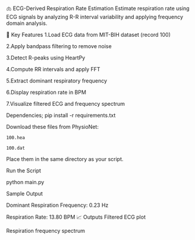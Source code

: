 🫁 ECG-Derived Respiration Rate Estimation
Estimate respiration rate using ECG signals by analyzing R-R interval variability and applying frequency domain analysis.

📌 Key Features
1.Load ECG data from MIT-BIH dataset (record 100)

2.Apply bandpass filtering to remove noise

3.Detect R-peaks using HeartPy

4.Compute RR intervals and apply FFT

5.Extract dominant respiratory frequency

6.Display respiration rate in BPM

7.Visualize filtered ECG and frequency spectrum

Dependencies;
  pip install -r requirements.txt
  
  Download these files from PhysioNet:

    100.hea

    100.dat

Place them in the same directory as your script.

Run the Script

python main.py

Sample Output

Dominant Respiration Frequency: 0.23 Hz

Respiration Rate: 13.80 BPM
📈 Outputs
Filtered ECG plot

Respiration frequency spectrum

